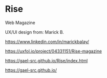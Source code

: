 # Rise

Web Magazine

UX/UI design from: Marick B.

https://www.linkedin.com/in/marickbalay/

https://uxfol.io/project/04331151/Rise-magazine



https://gael-src.github.io/Rise/index.html


https://gael-src.github.io/
